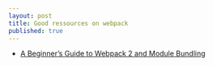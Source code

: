 ```yaml
---
layout: post
title: Good ressources on webpack
published: true
---
```


* [A Beginner’s Guide to Webpack 2 and Module Bundling](https://www.sitepoint.com/beginners-guide-to-webpack-2-and-module-bundling)
